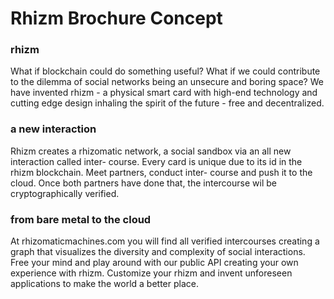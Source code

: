 # Rhizm Brochure Concept

### rhizm

What if blockchain could do something useful?
What if we could contribute to the dilemma of
social networks being an unsecure and boring
space? We have invented rhizm - a physical smart
card with high-end technology and cutting edge
design inhaling the spirit of the future - free and
decentralized.

### a new interaction

Rhizm creates a rhizomatic network, a social
sandbox via an all new interaction called inter-
course. Every card is unique due to its id in the
rhizm blockchain. Meet partners, conduct inter-
course and push it to the cloud. Once both
partners have done that, the intercourse wil
be cryptographically verified.

### from bare metal to the cloud

At rhizomaticmachines.com you will find all verified
intercourses creating a graph that visualizes the
diversity and complexity of social interactions. Free
your mind and play around with our public API creating
your own experience with rhizm. Customize your rhizm
and invent unforeseen applications to make the world
a better place.

